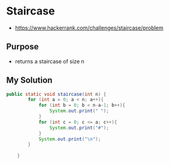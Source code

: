 # Staircase

- <https://www.hackerrank.com/challenges/staircase/problem>

## Purpose

- returns a staircase of size n

## My Solution

```java
public static void staircase(int n) {
        for (int a = 0; a < n; a++){
            for (int b = 0; b < n-a-1; b++){
                System.out.print(" ");
            }
            for (int c = 0; c <= a; c++){
                System.out.print("#");
            }
            System.out.print("\n");
        }
        
    }
```